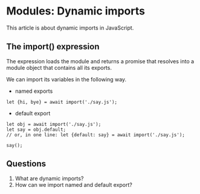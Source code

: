 # Modules: Dynamic imports

This article is about dynamic imports in JavaScript.

## The import() expression
The expression loads the module and returns a promise that resolves into a module object that contains all its exports.

We can import its variables in the following way.

- named exports
```
let {hi, bye} = await import('./say.js');
```
- default export
```
let obj = await import('./say.js');
let say = obj.default;
// or, in one line: let {default: say} = await import('./say.js');

say();
```

## Questions
1. What are dynamic imports?
2. How can we import named and default export?